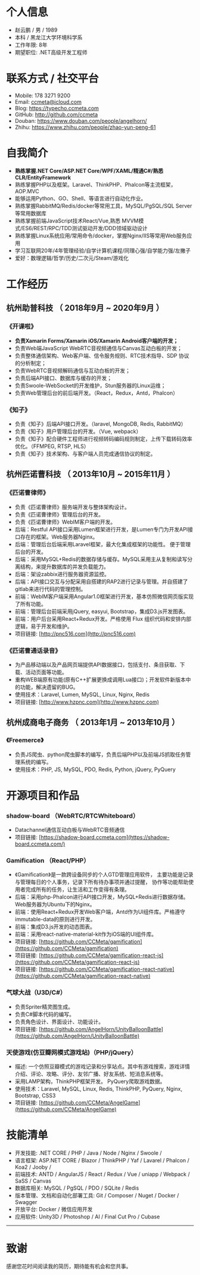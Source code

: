 
# 个人信息
 - 赵云鹏 / 男 / 1989 
 - 本科 / 黑龙江大学环境科学系 
 - 工作年限: 8年
 - 期望职位: .NET高级开发工程师
 
# 联系方式 / 社交平台
- Mobile: 178 3271 9200 
- Email: ccmeta@icloud.com
- Blog: https://typecho.ccmeta.com
- GitHub: http://github.com/ccmeta
- Douban: https://www.douban.com/people/angelhorn/
- Zhihu: https://www.zhihu.com/people/zhao-yun-peng-61

# 自我简介
- **熟练掌握.NET Core/ASP.NET Core/WPF/XAML/精通C#/熟悉CLR/EntityFramework**
- 熟练掌握PHP以及框架。Laravel、ThinkPHP、Phalcon等主流框架，AOP.MVC
- 能够运用Python、GO、Shell、等语言进行自动化作业。
- 熟练掌握RabbitMQ/Redis/docker等常用工具，MySQL/PgSQL/SQL Server等常用数据库
- 熟练掌握前端JavaScript技术React/Vue,熟悉 MVVM模式/ES6/REST/RPC/TDD测试驱动开发/DDD领域驱动设计
- 熟练掌握Linux系统应用/常用命令/docker，掌握Nginx/IIS等常用Web服务应用
- 学习互联网20年/4年管理经验/自学计算机课程/同理心强/自学能力强/左撇子
- 爱好：数理逻辑/哲学/历史/二次元/Steam/游戏化

# 工作经历

## 杭州助普科技 （ 2018年9月 ~ 2020年9月 ）

### 《开课啦》 
- **负责Xamarin Forms/Xamarin iOS/Xamarin Android客户端的开发；**
- 负责Web端JavaScript WebRTC音视频通信与Canvas互动白板的开发；
- 负责整体通信架构、Web客户端、信令服务规则、RTC技术指导、SDP 协议的分析制定；
- 负责WebRTC音视频解码通信与互动白板的开发；
- 负责后端API接口、数据库与缓存的开发；
- 负责Swoole-WebSocket的开发维护，Stun服务器的Linux运维；
- 负责Web管理后台的前后端开发。（React，Redux，Antd，Phalcon）

### 《知子》 
- 负责《知子》后端API接口开发。（laravel, MongoDB, Redis, RabbitMQ）
- 负责《知子》用户管理后台的开发。（Vue, webpack）
- 负责《知子》配合硬件工程师进行视频转码编码规则制定，上传下载转码效率优化。（FFMPEG, RTSP, HLS）
- 负责《知子》技术架构、与客户端人员完成通信协议的制定。

  
## 杭州匹诺曹科技 （ 2013年10月 ~ 2015年11月 ）

### 《匹诺曹律师》 
- 负责《匹诺曹律师》服务端开发与整体架构设计。 
- 负责《匹诺曹律师》管理后台的开发。 
- 负责《匹诺曹律师》WebIM客户端的开发。 
- 后端：Restful API接口采用Lumen框架进行开发，是Lumen专门为开发API接口存在的框架。Web服务器Nginx。 
- 后端：管理后台后端采用Laravel框架，最大化集成框架的功能性。 便于管理后台的开发。 
- 后端：采用MySQL+Redis的数据存储与缓存。MySQL采用主从复制和读写分离结构，来提升数据库的并发负载能力。 
- 后端：架设zabbix进行服务器资源监控。 
- 后端：API接口交互与分配采用自搭建的RAP2进行记录与管理。并自搭建了gitlab来进行代码的管理控制。 
- 前端：WebIM客户端采用Angular1.0框架进行开发，基本仿照微信网页版实现了所有功能。 
- 前端：管理后台前端采用jQuery, easyui, Bootstrap，集成D3.js开发图表。 
- 前端：用户后台采用React+Redux开发。严格使用 Flux 组织代码和安排内部逻辑，易于开发和维护。  
- 项目链接: [http://pnc516.com](http://pnc516.com)

### 《匹诺曹通话录音》
- 为产品移动端以及产品网页端提供API数据接口，包括支付、条目获取、下载、活动页面等功能。 
- 重构WEB端原有功能(原有C++扩展更换成调用Lua接口)；开发软件新版本中的功能，解决遗留的BUG。
- 使用技术：Laravel, Lumen, MySQL, Linux, Nginx, Redis
- 项目链接: [http://www.hzpnc.com](http://www.hzpnc.com)

## 杭州成商电子商务 （ 2013年1月 ~ 2013年10月 ）

### 《Freemerce》
- 负责JS爬虫、python爬虫脚本的编写，负责后端PHP以及前端JS抓取任务管理系统的编写。
- 使用技术：PHP, JS, MySQL, PDO, Redis, Python, jQuery, PyQuery

# 开源项目和作品

### shadow-board （WebRTC/RTCWhiteboard）
-  Datachannel通信互动白板与WebRTC音频通信
- 项目链接:  [https://shadow-board.ccmeta.com](https://shadow-board.ccmeta.com/)

### Gamification （React/PHP）
- 《Gamification》是一款跨设备同步的个人GTD管理应用软件， 主要功能是记录与管理每日的个人事务，记录下所有待办事项并通过提醒， 协作等功能帮助使用者完成所有的任务，让生活和工作变得有条理。 
- 后端：采用php-Phalcon进行API接口开发，MySQL+Redis进行数据存储。Web服务器为Ubuntu下的Nginx。 
- 前端：使用React+Redux开发Web客户端，Antd作为UI组件库。严格遵守immutable-data的原则进行开发。 
- 前端：集成D3.js开发的动态图表。 
- 前端：采用react-native-material-kit作为iOS端的UI组件库。
- 项目链接:  [https://github.com/CCMeta/gamification](https://github.com/CCMeta/gamification)
- 项目链接:  [https://github.com/CCMeta/gamification-react-js](https://github.com/CCMeta/gamification-react-js)
- 项目链接:  [https://github.com/CCMeta/gamification-react-native](https://github.com/CCMeta/gamification-react-native)

### 气球大战（U3D/C#） 
- 负责Spriter精灵图生成。 
- 负责C#脚本代码的编写。 
- 负责角色设计、界面设计、功能设计。 
- 项目链接:  [https://github.com/AngelHorn/UnityBalloonBattle](https://github.com/AngelHorn/UnityBalloonBattle)

### 天使游戏(仿豆瓣网模式游戏站)（PHP/jQuery）
- 描述: 一个仿照豆瓣模式的游戏记录和分享站点。其中有游戏搜索，游戏详情介绍、评论、攻略、评分、友邻广播、好友系统、短消息系统等。
- 采用LAMP架构，ThinkPHP框架开发。 PyQuery爬取游戏数据。
- 使用技术：Laravel, MySQL, Linux, Redis, ThinkPHP, PyQuery, Nginx, Bootstrap, CSS3
- 项目链接:  [https://github.com/CCMeta/AngelGame](https://github.com/CCMeta/AngelGame)

# 技能清单

- 开发技能:  .NET CORE / PHP / Java / Node / Nginx / Swoole /
- 语言框架: ASP.NET CORE / Blazor / ThinkPHP / Yaf / Lavarel / Phalcon / Koa2 / Jooby / 
- 前端技术: ANTD / AngularJS / React / Redux / Vue / uniapp / Webpack / SaSS / Canvas
- 数据库相关: MySQL / PgSQL / PDO / SQLite / Redis
- 版本管理、文档和自动化部署工具: Git / Composer / Nuget / Docker / Swagger
- 开放平台: Docker / 微信应用开发
- 应用软件: Unity3D / Photoshop / AI / Final Cut Pro / Cubase
      
---      
# 致谢
感谢您花时间阅读我的简历，期待能有机会和您共事。
      
